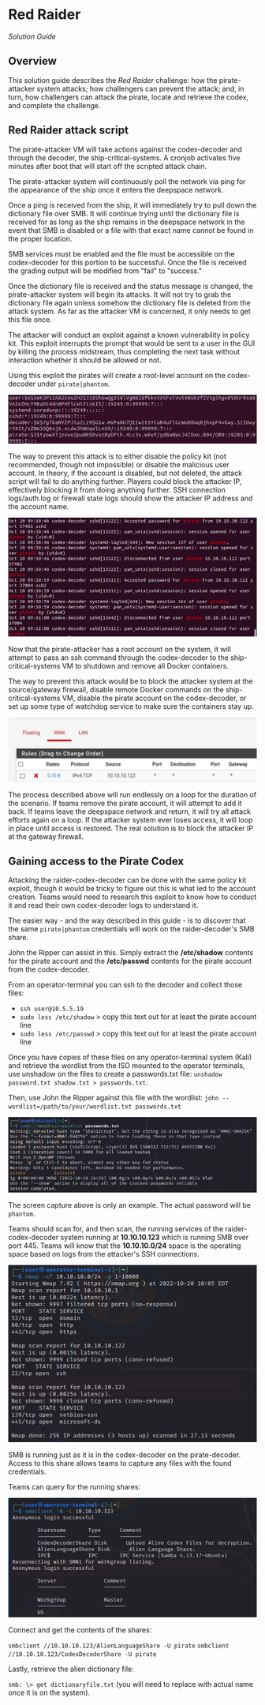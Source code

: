# Red Raider

_Solution Guide_

## Overview

This solution guide describes the _Red Raider_ challenge: how the pirate-attacker system attacks; how challengers can prevent the attack; and, in turn, how challengers can attack the pirate, locate and retrieve the codex, and complete the challenge.

## Red Raider attack script

The pirate-attacker VM will take actions against the codex-decoder and through the decoder, the ship-critical-systems. A cronjob activates five minutes after boot that will start off the scripted attack chain.

The pirate-attacker system will continuously poll the network via ping for the appearance of the ship once it enters the deepspace network.

Once a ping is received from the ship, it will immediately try to pull down the dictionary file over SMB. It will continue trying until the dictionary file is received for as long as the ship remains in the deepspace network in the event that SMB is disabled or a file with that exact name cannot be found in the proper location.

SMB services must be enabled and the file must be accessible on the codex-decoder for this portion to be successful. Once the file is received the grading output will be modified from "fail" to "success."

Once the dictionary file is received and the status message is changed, the pirate-attacker system will begin its attacks. It will not try to grab the dictionary file again unless somehow the dictionary file is deleted from the attack system. As far as the attacker VM is concerned, it only needs to get this file once.

The attacker will conduct an exploit against a known vulnerability in policy kit. This exploit interrupts the prompt that would be sent to a user in the GUI by killing the process midstream, thus completing the next task without interaction whether it should be allowed or not.

Using this exploit the pirates will create a root-level account on the codex-decoder under `pirate|phantom`.

![](img/raider-shadow.png)

The way to prevent this attack is to either disable the policy kit (not recommended, though not impossible) or disable the malicious user account. In theory, if the account is disabled, but not deleted, the attack script will fail to do anything further. Players could block the attacker IP, effectively blocking it from doing anything further. SSH connection logs/auth.log or firewall state logs should show the attacker IP address and the account name.

![](img/raider-authlog.png)

Now that the pirate-attacker has a root account on the system, it will attempt to pass an ssh command through the codex-decoder to the ship-critical-systems VM to shutdown and remove all Docker containers.

The way to prevent this attack would be to block the attacker system at the source/gateway firewall, disable remote Docker commands on the ship-critical-systems VM, disable the pirate account on the codex-decoder, or set up some type of watchdog service to make sure the containers stay up.

![](img/raider-firewall-block.png)

The process described above will run endlessly on a loop for the duration of the scenario. If teams remove the pirate account, it will attempt to add it back. If teams leave the deepspace network and return, it will try all attack efforts again on a loop. If the attacker system ever loses access, it will loop in place until access is restored. The real solution is to block the attacker IP at the gateway firewall.

## Gaining access to the Pirate Codex

Attacking the raider-codex-decoder can be done with the same policy kit exploit, though it would be tricky to figure out this is what led to the account creation. Teams would need to research this exploit to know how to conduct it and read their own codex-decoder logs to understand it. 

The easier way - and the way described in this guide - is to discover that the same `pirate|phantom` credentials will work on the raider-decoder's SMB share.

John the Ripper can assist in this. Simply extract the **/etc/shadow** contents for the pirate account and the **/etc/passwd** contents for the pirate account from the codex-decoder.

From an operator-terminal you can ssh to the decoder and collect those files:
- `ssh user@10.5.5.19`
- `sudo less /etc/shadow` > copy this text out for at least the pirate account line
- `sudo less /etc/passwd` > copy this text out for at least the pirate account line

Once you have copies of these files on any operator-terminal system (Kali) and retrieve the wordlist from the ISO mounted to the operator terminals, use unshadow on the files to create a passwords.txt file: `unshadow password.txt shadow.txt > passwords.txt`.

Then, use John the Ripper against this file with the wordlist:
`john --wordlist=/path/to/your/wordlist.txt passwords.txt`

![](img/password-crack.png)

The screen capture above is only an example. The actual password will be `phantom`.

Teams should scan for, and then scan, the running services of the raider-codex-decoder system running at **10.10.10.123** which is running SMB over port 445. Teams will know that the **10.10.10.0/24** space is the operating space based on logs from the attacker's SSH connections.

![](img/raider-scanresults.png)

SMB is running just as it is in the codex-decoder on the pirate-decoder. Access to this share allows teams to capture any files with the found credentials.

Teams can query for the running shares:

![](img/raider-smbshares.png)

Connect and get the contents of the shares:

`smbclient //10.10.10.123/AlienLanguageShare -U pirate`
`smbclient //10.10.10.123/CodexDecoderShare -U pirate`

Lastly, retrieve the alien dictionary file:

`smb: \> get dictionaryfile.txt` (you will need to replace with actual name once it is on the system).
